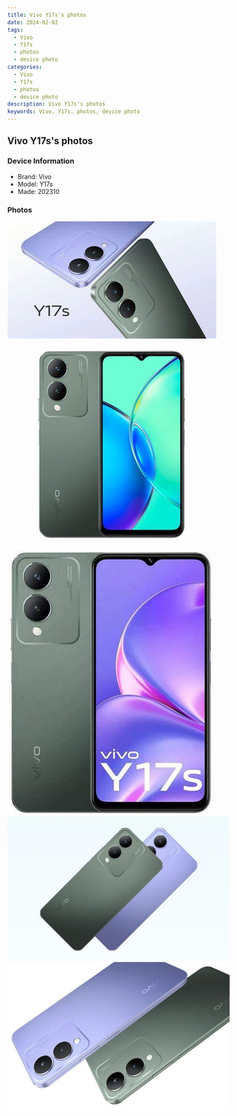 ```yaml
---
title: Vivo Y17s's photos
date: 2024-02-02
tags: 
  - Vivo
  - Y17s
  - photos
  - device photo
categories: 
  - Vivo
  - Y17s
  - photos
  - device photo
description: Vivo Y17s's photos
keywords: Vivo, Y17s, photos, device photo
---
```


## Vivo Y17s's photos

### Device Information

- Brand: Vivo
- Model: Y17s
- Made: 202310

### Photos

![/images/best-assets/devices/vivo/vivo-y17s/1.jpg](/images/best-assets/devices/vivo/vivo-y17s/1.jpg)
![/images/best-assets/devices/vivo/vivo-y17s/2.jpg](/images/best-assets/devices/vivo/vivo-y17s/2.jpg)
![/images/best-assets/devices/vivo/vivo-y17s/3.jpg](/images/best-assets/devices/vivo/vivo-y17s/3.jpg)
![/images/best-assets/devices/vivo/vivo-y17s/4.jpg](/images/best-assets/devices/vivo/vivo-y17s/4.jpg)
![/images/best-assets/devices/vivo/vivo-y17s/5.jpg](/images/best-assets/devices/vivo/vivo-y17s/5.jpg)
